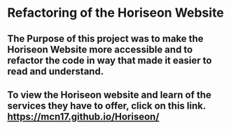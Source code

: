 # Refactoring of the Horiseon Website

## The Purpose of this project was to make the Horiseon Website more accessible and to refactor the code in way that made it easier to read and understand.

## To view the Horiseon website and learn of the services they have to offer, click on this link. https://mcn17.github.io/Horiseon/
